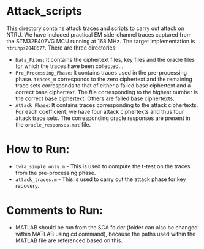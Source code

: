 # Attack_scripts

This directory contains attack traces and scripts to carry out attack on NTRU. We have included practical EM side-channel traces captured from the STM32F407VG MCU running at 168 MHz. The target implementation is `ntruhps2048677`. There are three directories:

* `Data_Files`: It contains the ciphertext files, key files and the oracle files for which the traces have been collected...
* `Pre_Processing_Phase`: It contains traces used in the pre-processing phase. `traces_0` corresponds to the zero ciphertext and the remaining trace sets corresponds to that of either a failed base ciphertext and a correct base ciphertext. The file corresponding to the highest number is the correct base ciphertext. Others are failed base ciphertexts.
* `Attack_Phase`: It contains traces corresponding to the attack ciphertexts. For each coefficient, we have four attack ciphertexts and thus four attack trace sets. The corresponding oracle responses are present in the `oracle_responses.mat` file.

# How to Run:

* `tvla_simple_only.m` - This is used to compute the t-test on the traces from the pre-processing phase.
* `attack_traces.m` - This is used to carry out the attack phase for key recovery.

# Comments to Run:

* MATLAB should be run from the SCA folder (folder can also be changed within MATLAB using cd command), because the paths used within the MATLAB file are referenced based on this.
